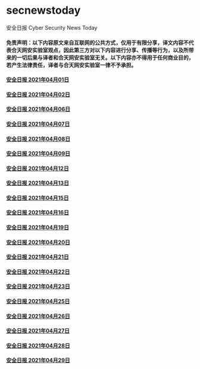 # secnewstoday

安全日报 Cyber Security News Today

#### 免责声明：以下内容原文来自互联网的公共方式，仅用于有限分享，译文内容不代表合天网安实验室观点，因此第三方对以下内容进行分享、传播等行为，以及所带来的一切后果与译者和合天网安实验室无关。以下内容亦不得用于任何商业目的，若产生法律责任，译者与合天网安实验室一律不予承担。

#### [安全日报 2021年04月01日](https://github.com/hetianlab/secnewstoday/blob/master/Apr.2021/secnews-20210401.md)
#### [安全日报 2021年04月02日](https://github.com/hetianlab/secnewstoday/blob/master/Apr.2021/secnews-20210402.md)
#### [安全日报 2021年04月06日](https://github.com/hetianlab/secnewstoday/blob/master/Apr.2021/secnews-20210406.md)
#### [安全日报 2021年04月07日](https://github.com/hetianlab/secnewstoday/blob/master/Apr.2021/secnews-20210407.md)
#### [安全日报 2021年04月08日](https://github.com/hetianlab/secnewstoday/blob/master/Apr.2021/secnews-20210408.md)
#### [安全日报 2021年04月09日](https://github.com/hetianlab/secnewstoday/blob/master/Apr.2021/secnews-20210409.md)
#### [安全日报 2021年04月12日](https://github.com/hetianlab/secnewstoday/blob/master/Apr.2021/secnews-20210412.md)
#### [安全日报 2021年04月13日](https://github.com/hetianlab/secnewstoday/blob/master/Apr.2021/secnews-20210413.md)
#### [安全日报 2021年04月15日](https://github.com/hetianlab/secnewstoday/blob/master/Apr.2021/secnews-20210415.md)
#### [安全日报 2021年04月16日](https://github.com/hetianlab/secnewstoday/blob/master/Apr.2021/secnews-20210416.md)
#### [安全日报 2021年04月19日](https://github.com/hetianlab/secnewstoday/blob/master/Apr.2021/secnews-20210419.md)
#### [安全日报 2021年04月20日](https://github.com/hetianlab/secnewstoday/blob/master/Apr.2021/secnews-20210420.md)
#### [安全日报 2021年04月21日](https://github.com/hetianlab/secnewstoday/blob/master/Apr.2021/secnews-20210421.md)
#### [安全日报 2021年04月22日](https://github.com/hetianlab/secnewstoday/blob/master/Apr.2021/secnews-20210422.md)
#### [安全日报 2021年04月23日](https://github.com/hetianlab/secnewstoday/blob/master/Apr.2021/secnews-20210423.md)
#### [安全日报 2021年04月25日](https://github.com/hetianlab/secnewstoday/blob/master/Apr.2021/secnews-20210425.md)
#### [安全日报 2021年04月26日](https://github.com/hetianlab/secnewstoday/blob/master/Apr.2021/secnews-20210426.md)
#### [安全日报 2021年04月27日](https://github.com/hetianlab/secnewstoday/blob/master/Apr.2021/secnews-20210427.md)
#### [安全日报 2021年04月28日](https://github.com/hetianlab/secnewstoday/blob/master/Apr.2021/secnews-20210428.md)
#### [安全日报 2021年04月29日](https://github.com/hetianlab/secnewstoday/blob/master/Apr.2021/secnews-20210429.md)






